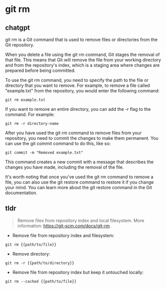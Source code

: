 # git rm 
## chatgpt 
git rm is a Git command that is used to remove files or directories from the Git repository. 

When you delete a file using the git rm command, Git stages the removal of that file. This means that Git will remove the file from your working directory and from the repository's index, which is a staging area where changes are prepared before being committed. 

To use the git rm command, you need to specify the path to the file or directory that you want to remove. For example, to remove a file called "example.txt" from the repository, you would enter the following command: 

```
git rm example.txt
```

If you want to remove an entire directory, you can add the -r flag to the command. For example: 

```
git rm -r directory-name
```

After you have used the git rm command to remove files from your repository, you need to commit the changes to make them permanent. You can use the git commit command to do this, like so:

```
git commit -m "Removed example.txt"
```

This command creates a new commit with a message that describes the changes you have made, including the removal of the file. 

It's worth noting that once you've used the git rm command to remove a file, you can also use the git restore command to restore it if you change your mind. You can learn more about the git restore command in the Git documentation. 

## tldr 
 
> Remove files from repository index and local filesystem.
> More information: <https://git-scm.com/docs/git-rm>.

- Remove file from repository index and filesystem:

`git rm {{path/to/file}}`

- Remove directory:

`git rm -r {{path/to/directory}}`

- Remove file from repository index but keep it untouched locally:

`git rm --cached {{path/to/file}}`
